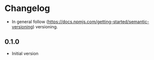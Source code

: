 # Changelog

* In general follow (https://docs.npmjs.com/getting-started/semantic-versioning) versioning.

## <next>

## 0.1.0
* Initial version
